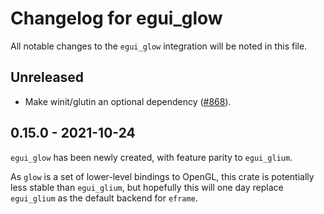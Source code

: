 # Changelog for egui_glow
All notable changes to the `egui_glow` integration will be noted in this file.


## Unreleased
* Make winit/glutin an optional dependency ([#868](https://github.com/emilk/egui/pull/868)).

## 0.15.0 - 2021-10-24
`egui_glow` has been newly created, with feature parity to `egui_glium`.

As `glow` is a set of lower-level bindings to OpenGL, this crate is potentially less stable than `egui_glium`,
but hopefully this will one day replace `egui_glium` as the default backend for `eframe`.
